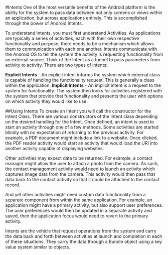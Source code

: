 #Intents
One of the most versatile benefits of the Android platform is the ability for the system to pass data between not only screens or views within an application, but across applications entirely. This is accomplished through the power of Android Intents.

To understand Intents, you must first understand Activities. As applications are typically a series of activities, each with their own respective functionality and purpose, there needs to be a mechanism which allows them to communication with each one another. Intents communicate with the Android OS to tell the system the activity is requesting functionality from an external source. Think of the Intent as a tunnel to pass parameters from activity to activity. There are two types of intents:

**Explicit Intents** - An explicit intent informs the system which external class is capable of handling the functionality request. This is generally a class within the application.
**Implicit Intents** - An implicit intent is a request to the system for functionality. The system then looks for activities registered with the system that provide that functionality and presents the user with options on which activity they would like to use.

##Using Intents
To create an Intent you will call the constructor for the Intent Class. There are various constructors of the Intent class depending on the desired handling for the Intent. Once defined, an intent is used to start an activity through one of a few methods. Some activities are started blindly with no expectation of returning to the previous activity. For example, a PDF document might include a link to a website. Once clicked, the PDF reader activity would start an activity that would load the URI into another activity capable of displaying websites.

Other activities may expect data to be returned. For example, a contact manager might allow the user to attach a photo from the camera. As such, the contact management activity would need to launch an activity which captures image data from the camera. This activity would then pass that data back to the contact activity so that it could be attached to the contact record.

And yet other activities might need custom data functionality from a separate component from within the same application. For example, an application might have a primary activity, but also support user preferences. The user preferences would then be updated in a separate activity and saved, then the application focus would need to revert to the primary activity.

Intents are the vehicle that request operations from the system and carry the data back and forth between activities at launch and completion in each of these situations. They carry the data through a Bundle object using a key value system similar to objects.